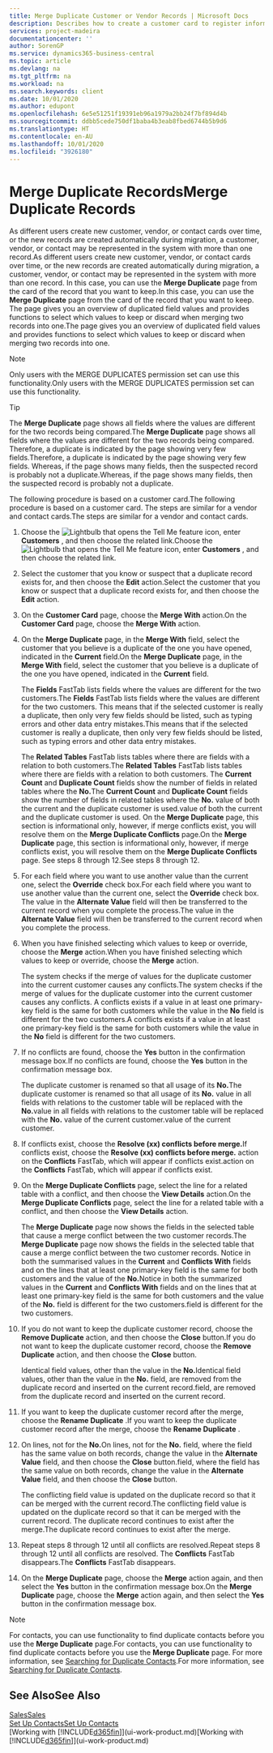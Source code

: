 ```yaml
---
title: Merge Duplicate Customer or Vendor Records | Microsoft Docs
description: Describes how to create a customer card to register information about each new customer or client that you sell to.
services: project-madeira
documentationcenter: ''
author: SorenGP
ms.service: dynamics365-business-central
ms.topic: article
ms.devlang: na
ms.tgt_pltfrm: na
ms.workload: na
ms.search.keywords: client
ms.date: 10/01/2020
ms.author: edupont
ms.openlocfilehash: 6e5e51251f19391eb96a1979a2bb24f7bf894d4b
ms.sourcegitcommit: ddbb5cede750df1baba4b3eab8fbed6744b5b9d6
ms.translationtype: HT
ms.contentlocale: en-AU
ms.lasthandoff: 10/01/2020
ms.locfileid: "3926180"
---
```

# <a name="merge-duplicate-records"></a><span data-ttu-id="fad98-103">Merge Duplicate Records</span><span class="sxs-lookup"><span data-stu-id="fad98-103">Merge Duplicate Records</span></span>
<span data-ttu-id="fad98-104">As different users create new customer, vendor, or contact cards over time, or the new records are created automatically during migration, a customer, vendor, or contact may be represented in the system with more than one record.</span><span class="sxs-lookup"><span data-stu-id="fad98-104">As different users create new customer, vendor, or contact cards over time, or the new records are created automatically during migration, a customer, vendor, or contact may be represented in the system with more than one record.</span></span> <span data-ttu-id="fad98-105">In this case, you can use the **Merge Duplicate** page from the card of the record that you want to keep.</span><span class="sxs-lookup"><span data-stu-id="fad98-105">In this case, you can use the **Merge Duplicate** page from the card of the record that you want to keep.</span></span> <span data-ttu-id="fad98-106">The page gives you an overview of duplicated field values and provides functions to select which values to keep or discard when merging two records into one.</span><span class="sxs-lookup"><span data-stu-id="fad98-106">The page gives you an overview of duplicated field values and provides functions to select which values to keep or discard when merging two records into one.</span></span>

> [!NOTE]
> <span data-ttu-id="fad98-107">Only users with the MERGE DUPLICATES permission set can use this functionality.</span><span class="sxs-lookup"><span data-stu-id="fad98-107">Only users with the MERGE DUPLICATES permission set can use this functionality.</span></span>

> [!TIP]
> <span data-ttu-id="fad98-108">The **Merge Duplicate** page shows all fields where the values are different for the two records being compared.</span><span class="sxs-lookup"><span data-stu-id="fad98-108">The **Merge Duplicate** page shows all fields where the values are different for the two records being compared.</span></span> <span data-ttu-id="fad98-109">Therefore, a duplicate is indicated by the page showing very few fields.</span><span class="sxs-lookup"><span data-stu-id="fad98-109">Therefore, a duplicate is indicated by the page showing very few fields.</span></span> <span data-ttu-id="fad98-110">Whereas, if the page shows many fields, then the suspected record is probably not a duplicate.</span><span class="sxs-lookup"><span data-stu-id="fad98-110">Whereas, if the page shows many fields, then the suspected record is probably not a duplicate.</span></span>

<span data-ttu-id="fad98-111">The following procedure is based on a customer card.</span><span class="sxs-lookup"><span data-stu-id="fad98-111">The following procedure is based on a customer card.</span></span> <span data-ttu-id="fad98-112">The steps are similar for a vendor  and contact cards.</span><span class="sxs-lookup"><span data-stu-id="fad98-112">The steps are similar for a vendor  and contact cards.</span></span>

1. <span data-ttu-id="fad98-113">Choose the ![Lightbulb that opens the Tell Me feature](media/ui-search/search_small.png "Tell me what you want to do") icon, enter **Customers** , and then choose the related link.</span><span class="sxs-lookup"><span data-stu-id="fad98-113">Choose the ![Lightbulb that opens the Tell Me feature](media/ui-search/search_small.png "Tell me what you want to do") icon, enter **Customers** , and then choose the related link.</span></span>
2. <span data-ttu-id="fad98-114">Select the customer that you know or suspect that a duplicate record exists for, and then choose the **Edit** action.</span><span class="sxs-lookup"><span data-stu-id="fad98-114">Select the customer that you know or suspect that a duplicate record exists for, and then choose the **Edit** action.</span></span>
3. <span data-ttu-id="fad98-115">On the **Customer Card** page, choose the **Merge With** action.</span><span class="sxs-lookup"><span data-stu-id="fad98-115">On the **Customer Card** page, choose the **Merge With** action.</span></span>
4. <span data-ttu-id="fad98-116">On the **Merge Duplicate** page, in the **Merge With** field, select the customer that you believe is a duplicate of the one you have opened, indicated in the **Current** field.</span><span class="sxs-lookup"><span data-stu-id="fad98-116">On the **Merge Duplicate** page, in the **Merge With** field, select the customer that you believe is a duplicate of the one you have opened, indicated in the **Current** field.</span></span>

    <span data-ttu-id="fad98-117">The **Fields** FastTab lists fields where the values are different for the two customers.</span><span class="sxs-lookup"><span data-stu-id="fad98-117">The **Fields** FastTab lists fields where the values are different for the two customers.</span></span> <span data-ttu-id="fad98-118">This means that if the selected customer is really a duplicate, then only very few fields should be listed, such as typing errors and other data entry mistakes.</span><span class="sxs-lookup"><span data-stu-id="fad98-118">This means that if the selected customer is really a duplicate, then only very few fields should be listed, such as typing errors and other data entry mistakes.</span></span>

    <span data-ttu-id="fad98-119">The **Related Tables** FastTab lists tables where there are fields with a relation to both customers.</span><span class="sxs-lookup"><span data-stu-id="fad98-119">The **Related Tables** FastTab lists tables where there are fields with a relation to both customers.</span></span> <span data-ttu-id="fad98-120">The **Current Count** and **Duplicate Count** fields show the number of fields in related tables where the **No.**</span><span class="sxs-lookup"><span data-stu-id="fad98-120">The **Current Count** and **Duplicate Count** fields show the number of fields in related tables where the **No.**</span></span> <span data-ttu-id="fad98-121">value of both the current and the duplicate customer is used.</span><span class="sxs-lookup"><span data-stu-id="fad98-121">value of both the current and the duplicate customer is used.</span></span> <span data-ttu-id="fad98-122">On the **Merge Duplicate** page, this section is informational only, however, if merge conflicts exist, you will resolve them on the **Merge Duplicate Conflicts** page.</span><span class="sxs-lookup"><span data-stu-id="fad98-122">On the **Merge Duplicate** page, this section is informational only, however, if merge conflicts exist, you will resolve them on the **Merge Duplicate Conflicts** page.</span></span> <span data-ttu-id="fad98-123">See steps 8 through 12.</span><span class="sxs-lookup"><span data-stu-id="fad98-123">See steps 8 through 12.</span></span>   

5. <span data-ttu-id="fad98-124">For each field where you want to use another value than the current one, select the **Override** check box.</span><span class="sxs-lookup"><span data-stu-id="fad98-124">For each field where you want to use another value than the current one, select the **Override** check box.</span></span> <span data-ttu-id="fad98-125">The value in the **Alternate Value** field will then be transferred to the current record when you complete the process.</span><span class="sxs-lookup"><span data-stu-id="fad98-125">The value in the **Alternate Value** field will then be transferred to the current record when you complete the process.</span></span>
6. <span data-ttu-id="fad98-126">When you have finished selecting which values to keep or override, choose the **Merge** action.</span><span class="sxs-lookup"><span data-stu-id="fad98-126">When you have finished selecting which values to keep or override, choose the **Merge** action.</span></span>

    <span data-ttu-id="fad98-127">The system checks if the merge of values for the duplicate customer into the current customer causes any conflicts.</span><span class="sxs-lookup"><span data-stu-id="fad98-127">The system checks if the merge of values for the duplicate customer into the current customer causes any conflicts.</span></span> <span data-ttu-id="fad98-128">A conflicts exists if a value in at least one primary-key field is the same for both customers while the value in the **No** field is different for the two customers.</span><span class="sxs-lookup"><span data-stu-id="fad98-128">A conflicts exists if a value in at least one primary-key field is the same for both customers while the value in the **No** field is different for the two customers.</span></span>

7. <span data-ttu-id="fad98-129">If no conflicts are found, choose the **Yes** button in the confirmation message box.</span><span class="sxs-lookup"><span data-stu-id="fad98-129">If no conflicts are found, choose the **Yes** button in the confirmation message box.</span></span>

    <span data-ttu-id="fad98-130">The duplicate customer is renamed so that all usage of its **No.**</span><span class="sxs-lookup"><span data-stu-id="fad98-130">The duplicate customer is renamed so that all usage of its **No.**</span></span> <span data-ttu-id="fad98-131">value in all fields with relations to the customer table will be replaced with the **No.**</span><span class="sxs-lookup"><span data-stu-id="fad98-131">value in all fields with relations to the customer table will be replaced with the **No.**</span></span> <span data-ttu-id="fad98-132">value of the current customer.</span><span class="sxs-lookup"><span data-stu-id="fad98-132">value of the current customer.</span></span>
8. <span data-ttu-id="fad98-133">If conflicts exist, choose the **Resolve (xx) conflicts before merge.**</span><span class="sxs-lookup"><span data-stu-id="fad98-133">If conflicts exist, choose the **Resolve (xx) conflicts before merge.**</span></span> <span data-ttu-id="fad98-134">action on the **Conflicts** FastTab, which will appear if conflicts exist.</span><span class="sxs-lookup"><span data-stu-id="fad98-134">action on the **Conflicts** FastTab, which will appear if conflicts exist.</span></span>
9. <span data-ttu-id="fad98-135">On the **Merge Duplicate Conflicts** page, select the line for a related table with a conflict, and then choose the **View Details** action.</span><span class="sxs-lookup"><span data-stu-id="fad98-135">On the **Merge Duplicate Conflicts** page, select the line for a related table with a conflict, and then choose the **View Details** action.</span></span>

    <span data-ttu-id="fad98-136">The **Merge Duplicate** page now shows the fields in the selected table that cause a merge conflict between the two customer records.</span><span class="sxs-lookup"><span data-stu-id="fad98-136">The **Merge Duplicate** page now shows the fields in the selected table that cause a merge conflict between the two customer records.</span></span> <span data-ttu-id="fad98-137">Notice in both the summarised values in the **Current** and **Conflicts With** fields and on the lines that at least one primary-key field is the same for both customers and the value of the **No.**</span><span class="sxs-lookup"><span data-stu-id="fad98-137">Notice in both the summarized values in the **Current** and **Conflicts With** fields and on the lines that at least one primary-key field is the same for both customers and the value of the **No.**</span></span> <span data-ttu-id="fad98-138">field is different for the two customers.</span><span class="sxs-lookup"><span data-stu-id="fad98-138">field is different for the two customers.</span></span>   
10. <span data-ttu-id="fad98-139">If you do not want to keep the duplicate customer record, choose the **Remove Duplicate** action, and then choose the **Close** button.</span><span class="sxs-lookup"><span data-stu-id="fad98-139">If you do not want to keep the duplicate customer record, choose the **Remove Duplicate** action, and then choose the **Close** button.</span></span>

    <span data-ttu-id="fad98-140">Identical field values, other than the value in the **No.**</span><span class="sxs-lookup"><span data-stu-id="fad98-140">Identical field values, other than the value in the **No.**</span></span> <span data-ttu-id="fad98-141">field, are removed from the duplicate record and inserted on the current record.</span><span class="sxs-lookup"><span data-stu-id="fad98-141">field, are removed from the duplicate record and inserted on the current record.</span></span>
11. <span data-ttu-id="fad98-142">If you want to keep the duplicate customer record after the merge,  choose the **Rename Duplicate** .</span><span class="sxs-lookup"><span data-stu-id="fad98-142">If you want to keep the duplicate customer record after the merge,  choose the **Rename Duplicate** .</span></span>
12. <span data-ttu-id="fad98-143">On lines, not for the **No.**</span><span class="sxs-lookup"><span data-stu-id="fad98-143">On lines, not for the **No.**</span></span> <span data-ttu-id="fad98-144">field, where the field has the same value on both records, change the value in the **Alternate Value** field, and then choose the **Close** button.</span><span class="sxs-lookup"><span data-stu-id="fad98-144">field, where the field has the same value on both records, change the value in the **Alternate Value** field, and then choose the **Close** button.</span></span>

    <span data-ttu-id="fad98-145">The conflicting field value is updated on the duplicate record so that it can be merged with the current record.</span><span class="sxs-lookup"><span data-stu-id="fad98-145">The conflicting field value is updated on the duplicate record so that it can be merged with the current record.</span></span> <span data-ttu-id="fad98-146">The duplicate record continues to exist after the merge.</span><span class="sxs-lookup"><span data-stu-id="fad98-146">The duplicate record continues to exist after the merge.</span></span>
13. <span data-ttu-id="fad98-147">Repeat steps 8 through 12 until all conflicts are resolved.</span><span class="sxs-lookup"><span data-stu-id="fad98-147">Repeat steps 8 through 12 until all conflicts are resolved.</span></span> <span data-ttu-id="fad98-148">The **Conflicts** FastTab disappears.</span><span class="sxs-lookup"><span data-stu-id="fad98-148">The **Conflicts** FastTab disappears.</span></span>
14. <span data-ttu-id="fad98-149">On the **Merge Duplicate** page, choose the **Merge** action again, and then select the **Yes** button in the confirmation message box.</span><span class="sxs-lookup"><span data-stu-id="fad98-149">On the **Merge Duplicate** page, choose the **Merge** action again, and then select the **Yes** button in the confirmation message box.</span></span>

> [!NOTE]
> <span data-ttu-id="fad98-150">For contacts, you can use functionality to find duplicate contacts before you use the **Merge Duplicate** page.</span><span class="sxs-lookup"><span data-stu-id="fad98-150">For contacts, you can use functionality to find duplicate contacts before you use the **Merge Duplicate** page.</span></span> <span data-ttu-id="fad98-151">For more information, see [Searching for Duplicate Contacts](marketing-setup-contacts.md#searching-for-duplicate-contacts).</span><span class="sxs-lookup"><span data-stu-id="fad98-151">For more information, see [Searching for Duplicate Contacts](marketing-setup-contacts.md#searching-for-duplicate-contacts).</span></span>

## <a name="see-also"></a><span data-ttu-id="fad98-152">See Also</span><span class="sxs-lookup"><span data-stu-id="fad98-152">See Also</span></span>
[<span data-ttu-id="fad98-153">Sales</span><span class="sxs-lookup"><span data-stu-id="fad98-153">Sales</span></span>](sales-manage-sales.md)  
[<span data-ttu-id="fad98-154">Set Up Contacts</span><span class="sxs-lookup"><span data-stu-id="fad98-154">Set Up Contacts</span></span>](marketing-setup-contacts.md)  
<span data-ttu-id="fad98-155">[Working with [!INCLUDE[d365fin](includes/d365fin_md.md)]](ui-work-product.md)</span><span class="sxs-lookup"><span data-stu-id="fad98-155">[Working with [!INCLUDE[d365fin](includes/d365fin_md.md)]](ui-work-product.md)</span></span>
